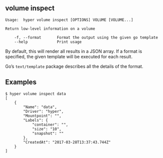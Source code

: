 ## volume inspect

    Usage:  hyper volume inspect [OPTIONS] VOLUME [VOLUME...]

    Return low-level information on a volume

        -f, --format       Format the output using the given go template
        --help             Print usage

By default, this will render all results in a JSON array. If a format is specified, the given template will be executed for each result.

Go’s `text/template` package describes all the details of the format.

## Examples

    $ hyper volume inspect data
    [
        {
            "Name": "data",
            "Driver": "hyper",
            "Mountpoint": "",
            "Labels": {
                "container": "",
                "size": "10",
                "snapshot": ""
            },
            "CreatedAt": "2017-03-28T13:37:43.744Z"
        }
    ]
